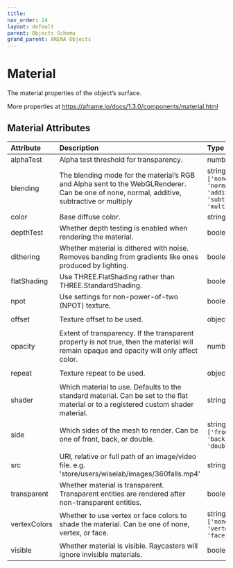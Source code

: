```yaml
---
title: 
nav_order: 24
layout: default
parent: Objects Schema
grand_parent: ARENA Objects
---
```



Material
========


The material properties of the object’s surface. 

More properties at <a href='https://aframe.io/docs/1.3.0/components/material.html'>https://aframe.io/docs/1.3.0/components/material.html</a>

Material Attributes
--------------------

|Attribute|Description|Type|Default|Required|
| :--- | :--- | :--- | :--- | :--- |
|alphaTest|Alpha test threshold for transparency.|number|```0```|No|
|blending|The blending mode for the material’s RGB and Alpha sent to the WebGLRenderer. Can be one of none, normal, additive, subtractive or multiply|string; One of: ```['none', 'normal', 'additive', 'subtractive', 'multiply']```|```'normal'```|No|
|color|Base diffuse color.|string|```'#7f7f7f'```|No|
|depthTest|Whether depth testing is enabled when rendering the material.|boolean|```True```|No|
|dithering|Whether material is dithered with noise. Removes banding from gradients like ones produced by lighting.|boolean|```True```|No|
|flatShading|Use THREE.FlatShading rather than THREE.StandardShading.|boolean|```False```|No|
|npot|Use settings for non-power-of-two (NPOT) texture.|boolean|```False```|No|
|offset|Texture offset to be used.|object|```{'x': 1, 'y': 1}```|No|
|opacity|Extent of transparency. If the transparent property is not true, then the material will remain opaque and opacity will only affect color.|number|```1```|No|
|repeat|Texture repeat to be used.|object|```{'x': 1, 'y': 1}```|No|
|shader|Which material to use. Defaults to the standard material. Can be set to the flat material or to a registered custom shader material.|string|```'standard'```|No|
|side|Which sides of the mesh to render. Can be one of front, back, or double.|string; One of: ```['front', 'back', 'double']```|```'front'```|No|
|src|URI, relative or full path of an image/video file. e.g. 'store/users/wiselab/images/360falls.mp4'|string||No|
|transparent|Whether material is transparent. Transparent entities are rendered after non-transparent entities.|boolean|```False```|No|
|vertexColors|Whether to use vertex or face colors to shade the material. Can be one of none, vertex, or face.|string; One of: ```['none', 'vertex', 'face']```|```'none'```|No|
|visible|Whether material is visible. Raycasters will ignore invisible materials.|boolean|```True```|No|
